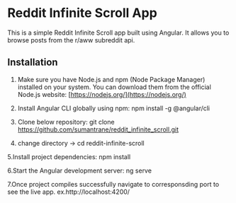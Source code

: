 # Reddit Infinite Scroll App

This is a simple Reddit Infinite Scroll app built using Angular. It allows you to browse posts from the r/aww subreddit api.

## Installation

1. Make sure you have Node.js and npm (Node Package Manager) installed on your system.
   You can download them from the official Node.js website:
   [https://nodejs.org/](https://nodejs.org/)

2. Install Angular CLI globally using npm:
   npm install -g @angular/cli

3. Clone below repository:
   git clone https://github.com/sumantrane/reddit_infinite_scroll.git

4. change directory -> cd reddit-infinite-scroll

5.Install project dependencies:
npm install

6.Start the Angular development server:
ng serve

7.Once project compiles successfully navigate to corresponsding port to see the live app.
ex.http://localhost:4200/

